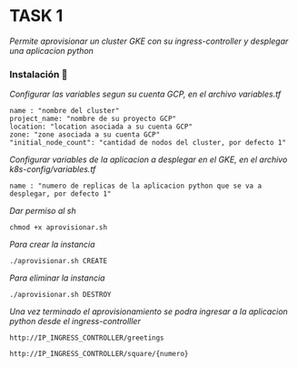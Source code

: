 TASK 1
==========
_Permite aprovisionar un cluster GKE con su ingress-controller y desplegar una aplicacion python_
### Instalación 🔧

_Configurar las variables segun su cuenta GCP, en el archivo variables.tf_
```
name : "nombre del cluster"
project_name: "nombre de su proyecto GCP"
location: "location asociada a su cuenta GCP"
zone: "zone asociada a su cuenta GCP"
"initial_node_count": "cantidad de nodos del cluster, por defecto 1"
```
_Configurar variables de la aplicacion a desplegar en el GKE, en el archivo k8s-config/variables.tf_
```
name : "numero de replicas de la aplicacion python que se va a desplegar, por defecto 1"
```

_Dar permiso al sh_

```
chmod +x aprovisionar.sh
```

_Para crear la instancia_

```
./aprovisionar.sh CREATE
```

_Para eliminar la instancia_
```
./aprovisionar.sh DESTROY
```

_Una vez terminado el aprovisionamiento se podra ingresar a la aplicacion python desde el ingress-controlller_
```
http://IP_INGRESS_CONTROLLER/greetings
```
```
http://IP_INGRESS_CONTROLLER/square/{numero}
```
